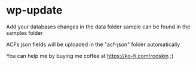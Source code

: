 # wp-update

Add your databases changes in the data folder sample can be found in the samples folder

ACFs json fields will be uploaded in the "acf-json" folder automatically



You can help me by buying me coffee at https://ko-fi.com/rodskin ;)
